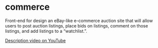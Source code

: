# commerce
Front-end for design an eBay-like e-commerce auction site that will allow users to post auction listings, place bids on listings, comment on those listings, and add listings to a “watchlist.”.

[Description video on YouTube](https://www.youtube.com/watch?v=jc3gk8Ur5SY)
